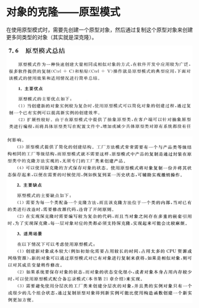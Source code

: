 # 对象的克隆——原型模式

在使用原型模式时，需要先创建一个原型对象，然后通过复制这个原型对象来创建更多同类型的对象（其实就是深克隆）。


![](imgs/7-1.png)

![](imgs/7-2.png)